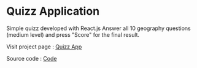 # Quizz Application

Simple quizz developed with React.js
Answer all 10 geography questions (medium level) and press "Score" for the final result.

Visit project page : <a href="https://antonia000.github.io/Quizz-Application/" target="_blank">Quizz App</a> 

Source code : [Code](https://github.com/Antonia000/Quizz-Application/tree/master)
